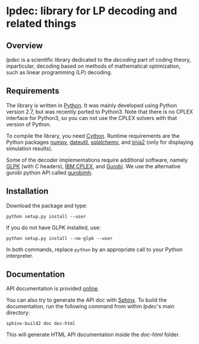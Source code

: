 lpdec: library for LP decoding and related things
=================================================
Overview
--------
*lpdec* is a scientific library dedicated to the *decoding* part of coding theory, inparticular,
decoding based on methods of mathematical optimization, such as linear programming (LP) decoding.

Requirements
------------
The library is written in [Python](www.python.org). It was mainly developed using Python version 
2.7, but was recently ported to Python3. Note that there is no CPLEX interface for Python3, so you
can not use the CPLEX solvers with that version of Python.
 
To compile the library, you need [Cython](www.cython.org). Runtime requirements are the 
Python packages [numpy](www.numpy.org), [dateutil](https://labix.org/python-dateutil), 
[sqlalchemy](www.sqlalchemy.org), and [jinja2](http://jinja.pocoo.org) (only for displaying 
simulation 
results).

Some of the decoder implementations require additional software, namely 
[GLPK](http://www.gnu.org/software/glpk/) (with C headers),
[IBM CPLEX](http://www.ibm.com/software/commerce/optimization/cplex-optimizer/), and
 [Gurobi](http://gurobi.com). We use the alternative gurobi python API called
  [gurobimh](https://github.com/supermihi/gurobimh).

Installation
------------

Download the package and type:

    python setup.py install --user
    
If you do not have GLPK installed, use:

    python setup.py install --no-glpk --user

In both commands, replace ``python`` by an appropriate call to your Python interpreter.

Documentation
-------------
API documentation is provided [online](https://pythonhosted.org/lpdec).

You can also try to generate the API doc with [Sphinx](www.sphinx-doc.org). To build the 
documentation,
run the following command from within *lpdec*'s main directory:

    sphinx-build2 doc doc-html
    
This will generate HTML API documentation inside the *doc-html* folder.
